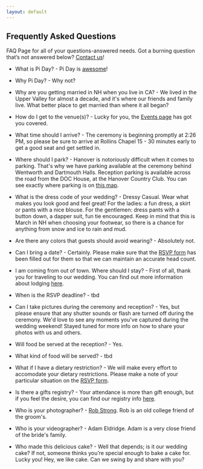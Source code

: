 ```yaml
---
layout: default
---
```


## Frequently Asked Questions ##

FAQ Page for all of your questions-answered needs. Got a burning question that’s not answered below? [Contact us](/about/contact.html)!


- What is Pi Day? - Pi Day is [awesome](http://en.wikipedia.org/wiki/Pi_Day)!

- Why Pi Day? - Why not?

- Why are you getting married in NH when you live in CA? - We lived in the Upper Valley for almost a decade, and it's where our friends and family live. What better place to get married than where it all began?

- How do I get to the venue(s)? - Lucky for you, the [Events page](/events/directions.html) has got you covered.

- What time should I arrive? - The ceremony is beginning promptly at 2:26 PM, so please be sure to arrive at Rollins Chapel 15 - 30 minutes early to get a good seat and get settled in.

- Where should I park? - Hanover is notoriously difficult when it comes to parking. That's why we have parking available at the ceremony behind Wentworth and Dartmouth Halls. Reception parking is available across the road from the DOC House, at the Hanover Country Club. You can see exactly where parking is on [this map](/events/directions.html).

- What is the dress code of your wedding? - Dressy Casual. Wear what makes you look good and feel great! For the ladies: a fun dress, a skirt or pants with a nice blouse. For the gentlemen: dress pants with a button down, a dapper suit, fun tie encouraged. Keep in mind that this is March in NH when choosing your footwear, so there is a chance for anything from snow and ice to rain and mud.

- Are there any colors that guests should avoid wearing? - Absolutely not.

- Can I bring a date? - Certainly. Please make sure that the [RSVP form](/rsvp) has been filled out for them so that we can maintain an accurate head count.

- I am coming from out of town. Where should I stay? - First of all, thank you for traveling to our wedding. You can find out more information about lodging [here](/travel/lodging.html).

- When is the RSVP deadline? - tbd

- Can I take pictures during the ceremony and reception? - Yes, but please ensure that any shutter sounds or flash are turned off during the ceremony. We'd love to see any moments you've captured during the wedding weekend! Stayed tuned for more info on how to share your photos with us and others.

- Will food be served at the reception? - Yes.

- What kind of food will be served? - tbd

- What if I have a dietary restriction? - We will make every effort to accomodate your dietary restrictions. Please make a note of your particular situation on the [RSVP form](/rsvp).

- Is there a gifts registry? - Your attendance is more than gift enough, but if you feel the desire, you can find our registry info [here](/registry).

- Who is your photographer? - [Rob Strong](www.robstrong.com). Rob is an old college friend of the groom's.

- Who is your videographer? - Adam Eldridge. Adam is a very close friend of the bride's family.

- Who made this delicious cake? - Well that depends; is it our wedding cake? If not, someone thinks you’re special enough to bake a cake for. Lucky you! Hey, we like cake. Can we swing by and share with you?
